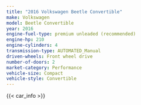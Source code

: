 ```yaml
---
title: "2016 Volkswagen Beetle Convertible"
make: Volkswagen
model: Beetle Convertible
year: 2016
engine-fuel-type: premium unleaded (recommended)
engine-hp: 210
engine-cylinders: 4
transmission-type: AUTOMATED_Manual
driven-wheels: Front wheel drive
number-of-doors: 2
market-category: Performance
vehicle-size: Compact
vehicle-style: Convertible
---
```


{{< car_info >}}
